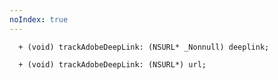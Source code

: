 ```yaml
---
noIndex: true
---
```


<Variant platform="aep-objc" api="track-adobe-deep-link" repeat="1"/>

```objc
  + (void) trackAdobeDeepLink: (NSURL* _Nonnull) deeplink;
```

<Variant platform="acp-objc" api="track-adobe-deep-link" repeat="1"/>

```objc
  + (void) trackAdobeDeepLink: (NSURL*) url;
```
